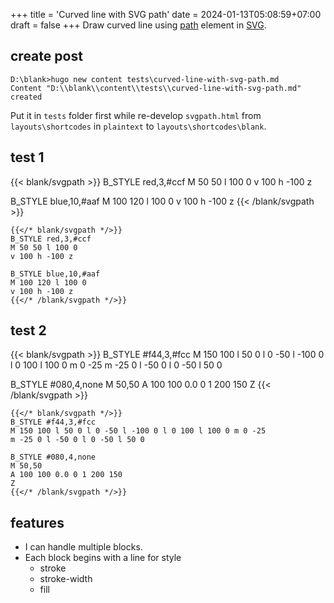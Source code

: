 +++
title = 'Curved line with SVG path'
date = 2024-01-13T05:08:59+07:00
draft = false
+++
Draw curved line using [path](https://developer.mozilla.org/en-US/docs/Web/SVG/Tutorial/Paths) element in [SVG](https://developer.mozilla.org/en-US/docs/Web/SVG).
<!--more-->


## create post
```
D:\blank>hugo new content tests\curved-line-with-svg-path.md
Content "D:\\blank\\content\\tests\\curved-line-with-svg-path.md" created
```

Put it in `tests` folder first while re-develop `svgpath.html` from `layouts\shortcodes` in `plaintext` to `layouts\shortcodes\blank`.


## test 1
{{< blank/svgpath >}}
B_STYLE red,3,#ccf
M 50 50 l 100 0
v 100 h -100 z

B_STYLE blue,10,#aaf
M 100 120 l 100 0
v 100 h -100 z
{{< /blank/svgpath >}}

```
{{</* blank/svgpath */>}}
B_STYLE red,3,#ccf
M 50 50 l 100 0
v 100 h -100 z

B_STYLE blue,10,#aaf
M 100 120 l 100 0
v 100 h -100 z
{{</* /blank/svgpath */>}}
```


## test 2
{{< blank/svgpath >}}
B_STYLE #f44,3,#fcc
M 150 100 l 50 0 l 0 -50 l -100 0 l 0 100 l 100 0 m 0 -25
m -25 0 l -50 0 l 0 -50 l 50 0

B_STYLE #080,4,none
M 50,50
A 100 100 0.0 0 1 200 150
Z
{{< /blank/svgpath >}}

```
{{</* blank/svgpath */>}}
B_STYLE #f44,3,#fcc
M 150 100 l 50 0 l 0 -50 l -100 0 l 0 100 l 100 0 m 0 -25
m -25 0 l -50 0 l 0 -50 l 50 0

B_STYLE #080,4,none
M 50,50
A 100 100 0.0 0 1 200 150
Z
{{</* /blank/svgpath */>}}
```


## features
+ I can handle multiple blocks.
+ Each block begins with a line for style
  - stroke
  - stroke-width
  - fill
